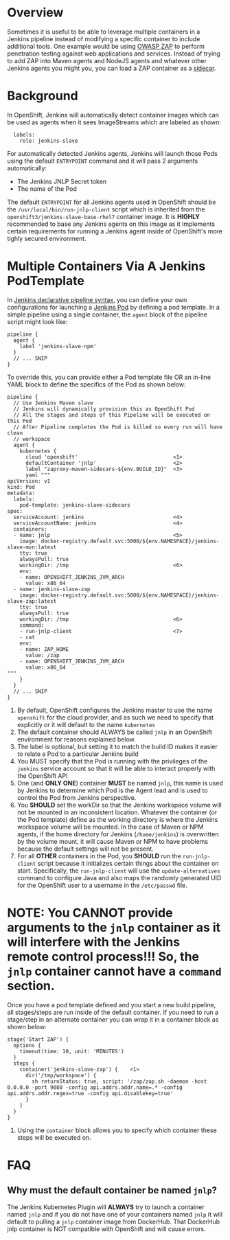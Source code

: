 # Overview
Sometimes it is useful to be able to leverage multiple containers in a Jenkins pipeline instead of modifying a specific container to include additional tools. One example would be using [OWASP ZAP](https://www.owasp.org/index.php/OWASP_Zed_Attack_Proxy_Project) to perform penetration testing against web applications and services. Instead of trying to add ZAP into Maven agents and NodeJS agents and whatever other Jenkins agents you might you, you can load a ZAP container as a [sidecar](https://kubernetes.io/docs/concepts/workloads/pods/pod-overview/).

# Background

In OpenShift, Jenkins will automatically detect container images which can be used as agents when it sees ImageStreams which are labeled as shown:

```
  labels:
    role: jenkins-slave
```

For automatically detected Jenkins agents, Jenkins will launch those Pods using the default `ENTRYPOINT` command and it will pass 2 arguments automatically:
- The Jenkins JNLP Secret token
- The name of the Pod

The default `ENTRYPOINT` for all Jenkins agents used in OpenShift should be the `/usr/local/bin/run-jnlp-client` script which is inherited from the `openshift3/jenkins-slave-base-rhel7` container image. It is **HIGHLY** recommended to base any Jenkins agents on this image as it implements certain requirements for running a Jenkins agent inside of OpenShift's more tighly secured environment.

# Multiple Containers Via A Jenkins PodTemplate

In [Jenkins declarative pipeline syntax](https://jenkins.io/doc/book/pipeline/syntax/), you can define your own configurations for launching a [Jenkins Pod](https://github.com/jenkinsci/kubernetes-plugin#declarative-pipeline) by defining a pod template. In a simple pipeline using a single container, the `agent` block of the pipeline script might look like:

```
pipeline {
  agent {
    label 'jenkins-slave-npm'
  }
  // ... SNIP
}
```

To override this, you can provide either a Pod template file OR an in-line YAML block to define the specifics of the Pod as shown below:

```
pipeline {
  // Use Jenkins Maven slave
  // Jenkins will dynamically provision this as OpenShift Pod
  // All the stages and steps of this Pipeline will be executed on this Pod
  // After Pipeline completes the Pod is killed so every run will have clean
  // workspace
  agent {
    kubernetes {
      cloud 'openshift'                               <1>
      defaultContainer 'jnlp'                         <2>
      label "zaproxy-maven-sidecars-${env.BUILD_ID}"  <3>
      yaml """
apiVersion: v1
kind: Pod
metadata:
  labels:
    pod-template: jenkins-slave-sidecars
spec:
  serviceAccount: jenkins                             <4>
  serviceAccountName: jenkins                         <4>
  containers:
  - name: jnlp                                        <5>
    image: docker-registry.default.svc:5000/${env.NAMESPACE}/jenkins-slave-mvn:latest
    tty: true
    alwaysPull: true
    workingDir: /tmp                                  <6>
    env:
    - name: OPENSHIFT_JENKINS_JVM_ARCH
      value: x86_64
  - name: jenkins-slave-zap
    image: docker-registry.default.svc:5000/${env.NAMESPACE}/jenkins-slave-zap:latest
    tty: true
    alwaysPull: true
    workingDir: /tmp                                  <6>
    command:
    - run-jnlp-client                                 <7>
    - cat
    env:
    - name: ZAP_HOME
      value: /zap
    - name: OPENSHIFT_JENKINS_JVM_ARCH
      value: x86_64
"""
    }
  }
  // ... SNIP
}
```
1. By default, OpenShift configures the Jenkins master to use the name `openshift` for the cloud provider, and as such we need to specify that explicitly or it will default to the name `kubernetes`
1. The default container should ALWAYS be called `jnlp` in an OpenShift environment for reasons explained below.
1. The label is optional, but setting it to match the build ID makes it easier to relate a Pod to a particular Jenkins build
1. You MUST specify that the Pod is running with the privileges of the `jenkins` service account so that it will be able to interact properly with the OpenShift API
1. One (and **ONLY ONE**) container **MUST** be named `jnlp`, this name is used by Jenkins to determine which Pod is the Agent lead and is used to control the Pod from Jenkins perspective.
1. You **SHOULD** set the workDir so that the Jenkins workspace volume will not be mounted in an inconsistent location. Whatever the container (or the Pod template) define as the working directory is where the Jenkins workspace volume will be mounted. In the case of Maven or NPM agents, if the home directory for Jenkins (`/home/jenkins`) is overwritten by the volume mount, it will cause Maven or NPM to have problems because the default settings will not be present.
1. For all **OTHER** containers in the Pod, you **SHOULD** run the `run-jnlp-client` script because it initializes certain things about the container on start. Specifically, the `run-jnlp-client` will use the `update-alternatives` command to configure Java and also maps the randomly generated UID for the OpenShift user to a username in the `/etc/passwd` file.

>>>
# NOTE: You CANNOT provide arguments to the `jnlp` container as it will interfere with the Jenkins remote control process!!! So, the `jnlp` container cannot have a `command` section.
>>>

Once you have a pod template defined and you start a new build pipeline, all stages/steps are run inside of the default container. If you need to run a stage/step in an alternate container you can wrap it in a container block as shown below:

```
stage('Start ZAP') {
  options {
    timeout(time: 10, unit: 'MINUTES')
  }
  steps {
    container('jenkins-slave-zap') {    <1>
      dir('/tmp/workspace') {
        sh returnStatus: true, script: '/zap/zap.sh -daemon -host 0.0.0.0 -port 9080 -config api.addrs.addr.name=.* -config api.addrs.addr.regex=true -config api.disablekey=true'
      }
    }
  }
}
```
1. Using the `container` block allows you to specify which container these steps will be executed on.

# FAQ

## Why must the default container be named `jnlp`?
The Jenkins Kubernetes Plugin will **ALWAYS** try to launch a container named `jnlp` and if you do not have one of your containers named `jnlp` it will default to pulling a `jnlp` container image from DockerHub. That DockerHub jnlp container is NOT compatible with OpenShift and will cause errors.